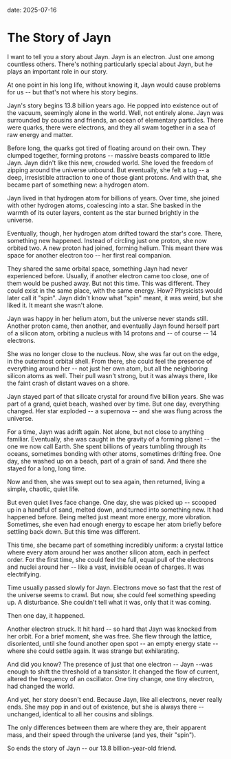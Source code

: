 date: 2025-07-16

<!--pan_title: The Story of Jayn-->

# The Story of Jayn 

I want to tell you a story about Jayn. Jayn is an electron. Just one among
countless others. There's nothing particularly special about Jayn, but he plays
an important role in our story.


At one point in his long life, without knowing it, Jayn would cause problems for
us -- but that's not where his story begins.


Jayn's story begins 13.8 billion years ago. He popped into existence out of the
vacuum, seemingly alone in the world. Well, not entirely alone. Jayn was
surrounded by cousins and friends, an ocean of elementary particles. There were
quarks, there were electrons, and they all swam together in a sea of raw energy
and matter.


Before long, the quarks got tired of floating around on their own. They clumped
together, forming protons -- massive beasts compared to little Jayn. Jayn didn't
like this new, crowded world. She loved the freedom of zipping around the
universe unbound. But eventually, she felt a tug -- a deep, irresistible attraction
to one of those giant protons. And with that, she became part of something new:
a hydrogen atom.


Jayn lived in that hydrogen atom for billions of years. Over time, she joined
with other hydrogen atoms, coalescing into a star. She basked in the warmth of
its outer layers, content as the star burned brightly in the universe.


Eventually, though, her hydrogen atom drifted toward the star's core. There,
something new happened. Instead of circling just one proton, she now orbited
two. A new proton had joined, forming helium. This meant there was space for
another electron too -- her first real companion.


They shared the same orbital space, something Jayn had never experienced before.
Usually, if another electron came too close, one of them would be pushed away.
But not this time. This was different. They could exist in the same place, with
the same energy. How? Physicists would later call it "spin". Jayn didn't know
what "spin" meant, it was weird, but she liked it. It meant she wasn't alone.


Jayn was happy in her helium atom, but the universe never stands still. Another
proton came, then another, and eventually Jayn found herself part of a silicon
atom, orbiting a nucleus with 14 protons and -- of course -- 14 electrons.


She was no longer close to the nucleus. Now, she was far out on the edge, in the
outermost orbital shell. From there, she could feel the presence of everything around
her -- not just her own atom, but all the neighboring silicon atoms as well. Their
pull wasn't strong, but it was always there, like the faint crash of distant
waves on a shore.

Jayn stayed part of that silicate crystal for around five billion years. She was
part of a grand, quiet beach, washed over by time. But one day, everything
changed. Her star exploded -- a supernova -- and she was flung
across the universe.

For a time, Jayn was adrift again. Not alone, but not close to anything
familiar. Eventually, she was caught in the gravity of a forming planet -- the one
we now call Earth. She spent billions of years tumbling through its oceans,
sometimes bonding with other atoms, sometimes drifting free. One day, she washed
up on a beach, part of a grain of sand. And there she stayed for a long, long
time.

Now and then, she was swept out to sea again, then returned, living a simple,
chaotic, quiet life.

But even quiet lives face change. One day, she was picked up -- scooped up in a
handful of sand, melted down, and turned into something new. It had happened
before. Being melted just meant more energy, more vibration. Sometimes, she even
had enough energy to escape her atom briefly before settling back down. But this
time was different.

This time, she became part of something incredibly uniform: a crystal lattice
where every atom around her was another silicon atom, each in perfect order. For
the first time, she could feel the full, equal pull of the electrons and nuclei
around her -- like a vast, invisible ocean of charges. It was electrifying.

Time usually passed slowly for Jayn. Electrons move so fast that the rest of the
universe seems to crawl. But now, she could feel something speeding up. A
disturbance. She couldn't tell what it was, only that it was coming.

Then one day, it happened.

Another electron struck. It hit hard -- so hard that Jayn was knocked from her
orbit. For a brief moment, she was free. She flew through the lattice,
disoriented, until she found another open spot -- an empty energy state --where she
could settle again. It was strange but exhilarating.


And did you know? The presence of just that one electron -- Jayn --was enough to
shift the threshold of a transistor. It changed the flow of current, altered the
frequency of an oscillator. One tiny change, one tiny electron, had changed the
world.

And yet, her story doesn't end. Because Jayn, like all electrons, never really
ends. She may pop in and out of existence, but she is always there -- unchanged,
identical to all her cousins and siblings.

The only differences between them are where they are, their apparent mass, and
their speed through the universe (and yes, their "spin").


So ends the story of Jayn -- our 13.8 billion-year-old friend.
